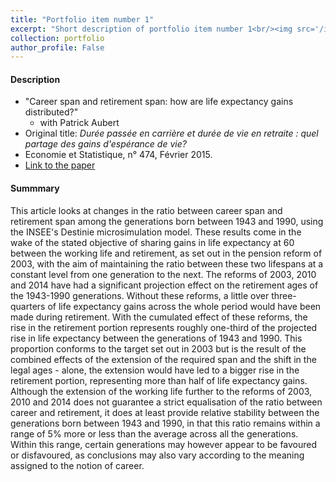 ```yaml
---
title: "Portfolio item number 1"
excerpt: "Short description of portfolio item number 1<br/><img src='/images/ES.pdf'>"
collection: portfolio
author_profile: False
---
```


#### Description 

* "Career span and retirement span: how are life expectancy gains distributed?"
     * with Patrick Aubert
* Original title: *Durée passée en carrière et durée de vie en retraite : quel partage des gains d'espérance de vie?*   
* Economie et Statistique, n° 474, Février 2015. 
* [Link to the paper](http://www.insee.fr/fr/ffc/docs_ffc/ES474C.pdf)

#### Summmary

This article looks at changes in the ratio between career span and retirement span among the generations born between 1943 and 1990, using the INSEE's Destinie microsimulation model. These results come in the wake of the stated objective of sharing gains in life expectancy at 60 between the working life and retirement, as set out in the pension reform of 2003, with the aim of maintaining the ratio between these two lifespans at a constant level from one generation to the next. The reforms of 2003, 2010 and 2014 have had a significant projection effect on the retirement ages of the 1943-1990 generations. Without these reforms, a little over three-quarters of life expectancy gains across the whole period would have been made during retirement. With the cumulated effect of these reforms, the rise in the retirement portion represents roughly one-third of the projected rise in life expectancy between the generations of 1943 and 1990. This proportion conforms to the target set out in 2003 but is the result of the combined effects of the extension of the required span and the shift in the legal ages - alone, the extension would have led to a bigger rise in the retirement portion, representing more than half of life expectancy gains. Although the extension of the working life further to the reforms of 2003, 2010 and 2014 does not guarantee a strict equalisation of the ratio between career and retirement, it does at least provide relative stability between the generations born between 1943 and 1990, in that this ratio remains within a range of 5% more or less than the average across all the generations. Within this range, certain generations may however appear to be favoured or disfavoured, as conclusions may also vary according to the meaning assigned to the notion of career. 
